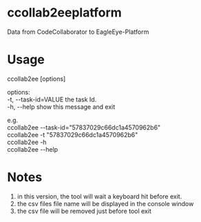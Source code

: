 # ccollab2eeplatform
Data from CodeCollaborator to EagleEye-Platform

# Usage
ccollab2ee [options]  

options:  
	-t, --task-id=VALUE	the task Id.  
	-h, --help		show this message and exit  

e.g.  
ccollab2ee --task-id="57837029c66dc1a4570962b6"  
ccollab2ee -t "57837029c66dc1a4570962b6"  
ccollab2ee -h  
ccollab2ee --help  

# Notes
1. in this version, the tool will wait a keyboard hit before exit.
2. the csv files file name will be displayed in the console window
3. the csv file will be removed just before tool exit